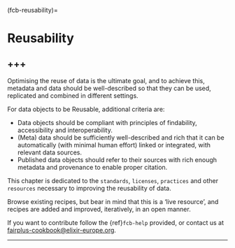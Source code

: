 (fcb-reusability)=
# Reusability

+++
---

Optimising the reuse of data is the ultimate goal, and to achieve this, metadata and data should be well-described so that they can be used, replicated and combined in different settings.

For data objects to be Reusable, additional criteria are:
- Data objects should be compliant with principles of findability, accessibility and interoperability.
- (Meta) data should be sufficiently well-described and rich that it can be automatically (with minimal human effort) linked or integrated, with relevant data sources.
- Published data objects should refer to their sources with rich enough metadata and provenance to enable proper citation.

This chapter is dedicated to the `standards`, `licenses`, `practices` and other `resources` necessary to improving the reusability of data.

Browse existing recipes, but bear in mind that this is a ‘live resource’, and recipes are added and improved, iteratively, in an open manner.

If you want to contribute follow the {ref}`fcb-help` provided, or contact us at [fairplus-cookbook@elixir-europe.org](mailto:fairplus-cookbook@elixir-europe.org).

---



